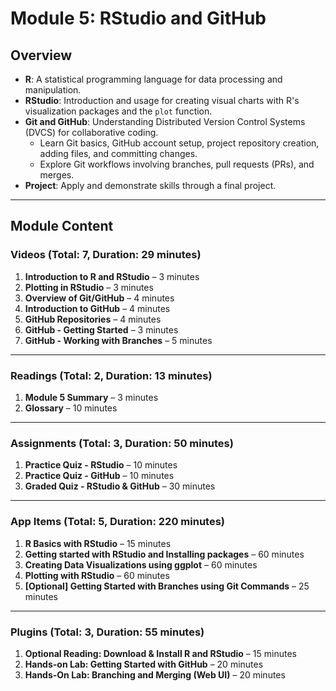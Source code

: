 # Module 5: RStudio and GitHub

## Overview
- **R**: A statistical programming language for data processing and manipulation.
- **RStudio**: Introduction and usage for creating visual charts with R's visualization packages and the `plot` function.
- **Git and GitHub**: Understanding Distributed Version Control Systems (DVCS) for collaborative coding. 
  - Learn Git basics, GitHub account setup, project repository creation, adding files, and committing changes.
  - Explore Git workflows involving branches, pull requests (PRs), and merges.
- **Project**: Apply and demonstrate skills through a final project.

---

## Module Content

### **Videos (Total: 7, Duration: 29 minutes)**
1. **Introduction to R and RStudio** – 3 minutes
2. **Plotting in RStudio** – 3 minutes
3. **Overview of Git/GitHub** – 4 minutes
4. **Introduction to GitHub** – 4 minutes
5. **GitHub Repositories** – 4 minutes
6. **GitHub - Getting Started** – 3 minutes
7. **GitHub - Working with Branches** – 5 minutes

---

### **Readings (Total: 2, Duration: 13 minutes)**
1. **Module 5 Summary** – 3 minutes
2. **Glossary** – 10 minutes

---

### **Assignments (Total: 3, Duration: 50 minutes)**
1. **Practice Quiz - RStudio** – 10 minutes
2. **Practice Quiz - GitHub** – 10 minutes
3. **Graded Quiz - RStudio & GitHub** – 30 minutes

---

### **App Items (Total: 5, Duration: 220 minutes)**
1. **R Basics with RStudio** – 15 minutes
2. **Getting started with RStudio and Installing packages** – 60 minutes
3. **Creating Data Visualizations using ggplot** – 60 minutes
4. **Plotting with RStudio** – 60 minutes
5. **[Optional] Getting Started with Branches using Git Commands** – 25 minutes

---

### **Plugins (Total: 3, Duration: 55 minutes)**
1. **Optional Reading: Download & Install R and RStudio** – 15 minutes
2. **Hands-on Lab: Getting Started with GitHub** – 20 minutes
3. **Hands-On Lab: Branching and Merging (Web UI)** – 20 minutes

<!-- github completed -->
